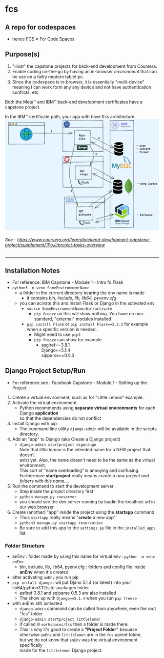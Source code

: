 # fcs
## A repo for codespaces
- hence FCS = For Code Spaces

## Purpose(s)
1. "Host" the capstone projects for back-end development from Coursera.
1. Enable coding on-the-go by having an in-browser _environment_ that can be use on a failry modern tablet pc.
1. Since the codespace is in-browser, it is essentially "multi-device" meaning I can work form any any device and not have authentication conflicts, etc.

Both the Meta&trade; and IBM&trade; back-end development certificates have a capstone project.

In the IBM&trade; certificate path, your app with have this architecture:
![IBM website build](backend_capstone_architecture.png)
###### See - https://www.coursera.org/learn/backend-development-capstone-project/supplement/1PoJi/project-tasks-overview

----

## Installation Notes
- For reference: IBM Capstone - Module 1 - Intro fo Flask
- `python3 -m venv SomeEnvironmentName`
  - a folder in the current directory bearing the env name is made
    - it contains _bin, include, lib, lib64, pyvenv.cfg_
  - you can acivate this and install Flask or Django in the activated env
    - `source SomeEnvironmentName/bin/activate`
        - `pip freeze` on this will show nothing. You have no non-standard, "external" modules installed
    - `pip install Flask` or `pip install Flask==2.2.2` for example when a specific version is needed.
        - Might need to use `pip3`
        - `pip freeze` can show for example
            + asgiref==3.8.1  
            Django==5.1.4  
            sqlparse==0.5.3

## Django Project Setup/Run 
- For reference see : Facebook Capstone - Module 1 - Setting up the Project
1. Create a virtual environment, such as for "Little Lemon" example.
1. Activate the virtual environment
    - Python recommends using __separate virtual environments__ for each Django __application__  
  so that the dependencies do not conflict
1. Install Django with pip
    - The command line utility `django-admin` will be available in the scripts directory.
1. Add an "app" to Django (aka Create a Django project)
    - `django-admin startproject bigorange`  
    Note that _little lemon_ is the intended name for a NEW project that doesn't  
    exist yet. Also, the name doesn't need to be the same as the virtual environment.  
    This sort of "name overloading" is annoying and confusing.  
    Furthermore __startproject__ really means _create a new project and folders with this name..._.
1. Run the command to start the development server
    - Step inside the project directory first
    - `python manage.py runserver`
    - you should see the dev server running by loadin the localhost url in our web browser
1. Create (another) "app" inside the project using the __startapp__ command
    - Thus `startapp` really means "__create__ a new app"
    - `python3 manage.py startapp reservation`
    - Be sure to add this app to the `settings.py` file in the `installed_apps` list

### Folder Structure
- anEnv : folder made by using this name for virtual env : `python -m venv anEnv`
  - bin, include, lib, lib64, pyenv.cfg : folders and config file inside __anEnv__ when it's created
- after activating `anEnv` you run pip
- `pip install django` : wil put Djano 5.1.4 (or latest) into your lib64/python3.12/site-packages folder
  - asfiref 3.8.1 and sqlparse 0.5.3 are also installed
  - The show up with `Django==5.1.4` when you run `pip freeze`
- with anEnv still activated
  - `django-admin` command can be called from anywhere, even the root "fcs" folder
  - `django-admin startproject littlelemon`
  - if called in `workspaces/fcs` then a folder is made there.
  - This is why it's good to create a **"Project Folder"** beuuase  
  otherwise `anEnv` and `littlelemon` are in the `fcs` parent folder,  
  but we do not know that `anEnv` was the virtual environment specifically  
  made for the `littlelemon` Django project.
